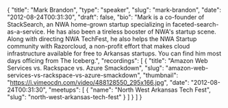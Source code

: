 {
  "title": "Mark Brandon",
  "type": "speaker",
  "slug": "mark-brandon",
  "date": "2012-08-24T00:31:30",
  "draft": false,
  "bio": "Mark is a co-founder of StackSearch, an NWA home-grown startup specializing in faceted-search-as-a-service. He has also been a tireless booster of NWA's startup scene. Along with directing NWA TechFest, he also helps the NWA Startup community with Razorcloud, a non-profit effort that makes cloud infrastructure available for free to Arkansas startups. You can find him most days officing from The Iceberg.",
  "recordings": [
    {
      "title": "Amazon Web Services vs. Rackspace vs. Azure Smackdown",
      "slug": "amazon-web-services-vs-rackspace-vs-azure-smackdown",
      "thumbnail": "https://i.vimeocdn.com/video/488128550_295x166.jpg",
      "date": "2012-08-24T00:31:30",
      "meetups": [
        {
          "name": "North West Arkansas Tech Fest",
          "slug": "north-west-arkansas-tech-fest"
        }
      ]
    }
  ]
}